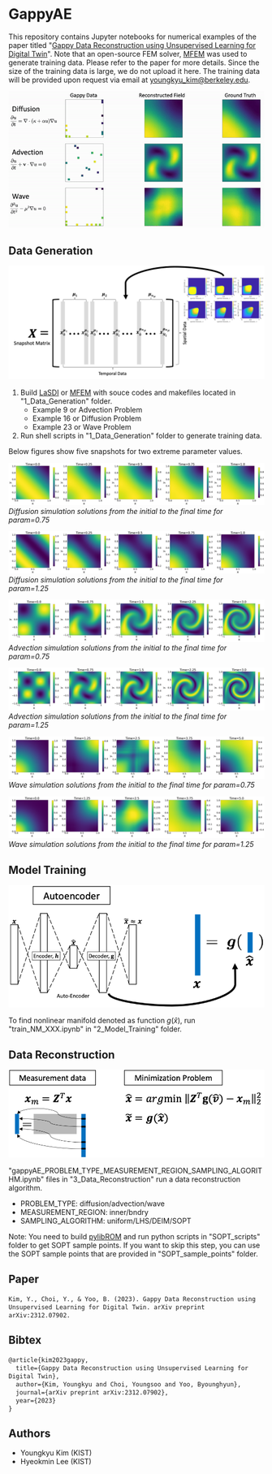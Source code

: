 # GappyAE

This repository contains Jupyter notebooks for numerical examples of the paper titled "[Gappy Data Reconstruction using Unsupervised Learning for Digital Twin](https://arxiv.org/abs/2312.07902)".
Note that an open-source FEM solver, [MFEM](https://mfem.org/) was used to generate training data. Please refer to the paper for more details. Since the size of the training data is large, we do not upload it here. The training data will be provided upon request via email at youngkyu_kim@berkeley.edu.

![](gappyAE_ani.gif)

## Data Generation
![](data_generation.png)

1. Build [LaSDI](https://github.com/LLNL/LaSDI) or [MFEM](https://mfem.org/) with souce codes and makefiles located in "1_Data_Generation" folder.
    - Example 9 or Advection Problem
    - Example 16 or Diffusion Problem
    - Example 23 or Wave Problem
2. Run shell scripts in "1_Data_Generation" folder to generate training data.  

Below figures show five snapshots for two extreme parameter values.

![](diffusion_mu1_sol.png)
*Diffusion simulation solutions from the initial to the final time for param=0.75*

![](diffusion_mu2_sol.png)
*Diffusion simulation solutions from the initial to the final time for param=1.25*

![](advection_mu1_sol.png)
*Advection simulation solutions from the initial to the final time for param=0.75*

![](advection_mu2_sol.png)
*Advection simulation solutions from the initial to the final time for param=1.25*

![](wave_mu1_sol.png)
*Wave simulation solutions from the initial to the final time for param=0.75*

![](wave_mu2_sol.png)
*Wave simulation solutions from the initial to the final time for param=1.25*

## Model Training
![](model_training.png)

To find nonlinear manifold denoted as function $g(\hat{x})$, run "train_NM_XXX.ipynb" in "2_Model_Training" folder.

## Data Reconstruction
![](data_reconstruction.png)

"gappyAE_PROBLEM_TYPE_MEASUREMENT_REGION_SAMPLING_ALGORITHM.ipynb" files in "3_Data_Reconstruction" run a data reconstruction algorithm.

- PROBLEM_TYPE: diffusion/advection/wave
- MEASUREMENT_REGION: inner/bndry
- SAMPLING_ALGORITHM: uniform/LHS/DEIM/SOPT

Note: You need to build [pylibROM](https://github.com/LLNL/pylibROM) and run python scripts in "SOPT_scripts" folder to get SOPT sample points. If you want to skip this step, you can use the SOPT sample points that are provided in "SOPT_sample_points" folder.

## Paper
```
Kim, Y., Choi, Y., & Yoo, B. (2023). Gappy Data Reconstruction using Unsupervised Learning for Digital Twin. arXiv preprint arXiv:2312.07902.
```

## Bibtex
```
@article{kim2023gappy,
  title={Gappy Data Reconstruction using Unsupervised Learning for Digital Twin},
  author={Kim, Youngkyu and Choi, Youngsoo and Yoo, Byounghyun},
  journal={arXiv preprint arXiv:2312.07902},
  year={2023}
}
```

## Authors
- Youngkyu Kim (KIST)
- Hyeokmin Lee (KIST)
